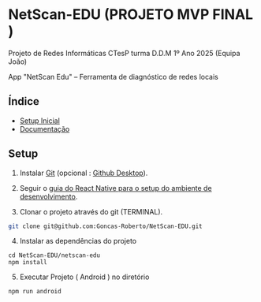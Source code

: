 # NetScan-EDU (PROJETO MVP FINAL )

Projeto de Redes Informáticas CTesP turma D.D.M 1º Ano 2025 (Equipa João)

App "NetScan Edu" – Ferramenta de diagnóstico de redes locais

## Índice

- [Setup Inicial](#Setup)
- [Documentação]()

## Setup

1. Instalar [Git](https://git-scm.com/) (opcional : [Github Desktop](https://desktop.github.com/download/)).

2. Seguir o [guia do React Native para o setup do ambiente de desenvolvimento](https://reactnative.dev/docs/set-up-your-environment).

3. Clonar o projeto através do git (TERMINAL).

```bash
git clone git@github.com:Goncas-Roberto/NetScan-EDU.git
```

4. Instalar as dependências do projeto
   
```
cd NetScan-EDU/netscan-edu
npm install
```

5. Executar Projeto ( Android ) no diretório

```bash
npm run android
```
